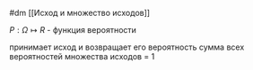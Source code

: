 #dm 
[[Исход и множество исходов]]

$P: \Omega \mapsto R$ - функция вероятности

принимает исход и возвращает его вероятность
сумма всех вероятностей множества исходов = 1